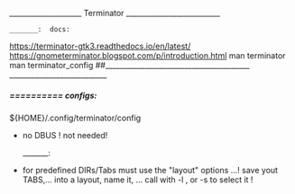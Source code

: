 ____________________ Terminator __________________________

	_______:  docs:
https://terminator-gtk3.readthedocs.io/en/latest/
https://gnometerminator.blogspot.com/p/introduction.html
man terminator
man terminator_config
##________________________________________  ___________________________


#####  ==========  configs:
${HOME}/.config/terminator/config
- no DBUS ! not needed!

	_______:  
- for predefined DIRs/Tabs must use the "layout" options ...! save yout TABS,... into a layout, name it, ... call  with -l <layout1>  , or -s to select it !

